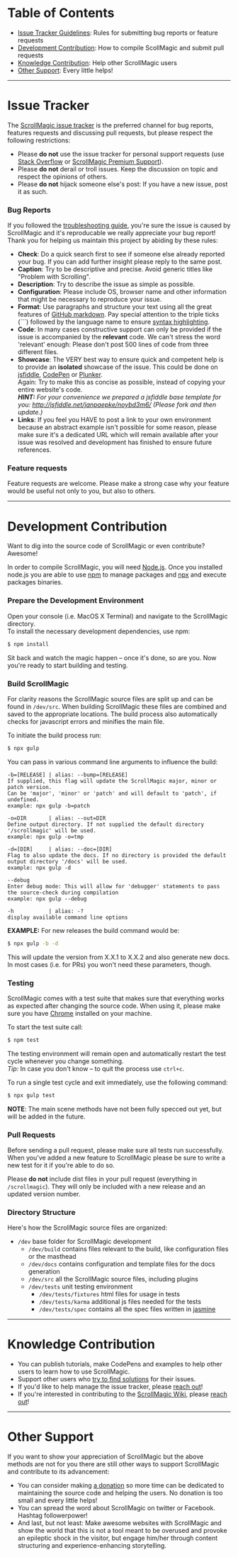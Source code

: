 # Table of Contents
- [Issue Tracker Guidelines](#issue-tracker): Rules for submitting bug reports or feature requests
- [Development Contribution](#development-contribution): How to compile ScollMagic and submit pull requests
- [Knowledge Contribution](#knowledge-contribution): Help other ScrollMagic users
- [Other Support](#other-support): Every little helps!

---

# Issue Tracker

The [ScrollMagic issue tracker](https://github.com/janpaepke/ScrollMagic/issues) is the preferred channel for bug reports, features requests and discussing pull requests, but please respect the following restrictions:

- Please **do not** use the issue tracker for personal support requests (use [Stack Overflow](https://stackoverflow.com/questions/tagged/scrollmagic) or [ScrollMagic Premium Support](https://support.scrollmagic.io/?utm_source=github&utm_medium=link)).
- Please **do not** derail or troll issues. Keep the discussion on topic and respect the opinions of others.
- Please **do not** hijack someone else's post: If you have a new issue, post it as such.

### Bug Reports

If you followed the [troubleshooting guide](https://github.com/janpaepke/ScrollMagic/wiki/Troubleshooting-Guide), you're sure the issue is caused by ScrollMagic and it's reproducable we really appreciate your bug report!  
Thank you for helping us maintain this project by abiding by these rules:

 - **Check**: Do a quick search first to see if someone else already reported your bug. If you can add further insight please reply to the same post.
 - **Caption**: Try to be descriptive and precise. Avoid generic titles like "Problem with Scrolling".
 - **Description**: Try to describe the issue as simple as possible.
 - **Configuration**: Please include OS, browser name and other information that might be necessary to reproduce your issue.
 - **Format**: Use paragraphs and structure your text using all the great features of [GitHub markdown](https://help.github.com/articles/github-flavored-markdown). Pay special attention to the triple ticks (\`\`\`) followed by the language name to ensure [syntax highlighting](https://help.github.com/articles/github-flavored-markdown#syntax-highlighting).
 - **Code**: In many cases constructive support can only be provided if the issue is accompanied by the __relevant__ code.
We can't stress the word 'relevant' enough: Please don't post 500 lines of code from three different files.
 - **Showcase**: The VERY best way to ensure quick and competent help is to provide an __isolated__ showcase of the issue.
This could be done on [jsfiddle](http://jsfiddle.net/), [CodePen](http://codepen.io/) or [Plunker](http://plnkr.co/edit).  
Again: Try to make this as concise as possible, instead of copying your entire website's code.  
*__HINT:__ For your convenience we prepared a jsfiddle base template for you: http://jsfiddle.net/janpaepke/noybd3m6/ (Please fork and then update.)*
 - **Links**: If you feel you HAVE to post a link to your own environment because an abstract example isn't possible for some reason, please make sure it's a dedicated URL which will remain available after your issue was resolved and development has finished to ensure future references.

### Feature requests

Feature requests are welcome. Please make a strong case why your feature would be useful not only to you, but also to others.

---

# Development Contribution
Want to dig into the source code of ScrollMagic or even contribute? Awesome!

In order to compile ScrollMagic, you will need [Node.js](http://nodejs.org/download/).
Once you installed node.js you are able to use [npm](https://www.npmjs.com/package/npm) to manage packages and [npx](https://www.npmjs.com/package/npx) and execute packages binaries.

### Prepare the Development Environment
Open your console (i.e. MacOS X Terminal) and navigate to the ScrollMagic directory.  
To install the necessary development dependencies, use npm:

```bash
$ npm install
```

Sit back and watch the magic happen – once it's done, so are you. Now you're ready to start building and testing.

### Build ScrollMagic
For clarity reasons the ScrollMagic source files are split up and can be found in `/dev/src`.
When building ScrollMagic these files are combined and saved to the appropriate locations. The build process also automatically checks for javascript errors and minifies the main file.

To initiate the build process run:

```bash
$ npx gulp
```

You can pass in various command line arguments to influence the build:

```
-b=[RELEASE] | alias: --bump=[RELEASE]
If supplied, this flag will update the ScrollMagic major, minor or patch version.
Can be 'major', 'minor' or 'patch' and will default to 'patch', if undefined.
example: npx gulp -b=patch

-o=DIR       | alias: --out=DIR
Define output directory. If not supplied the default directory '/scrollmagic' will be used.
example: npx gulp -o=tmp

-d=[DIR]     | alias: --doc=[DIR]
Flag to also update the docs. If no directory is provided the default output directory '/docs' will be used.
example: npx gulp -d

--debug
Enter debug mode: This will allow for 'debugger' statements to pass the source-check during compilation
example: npx gulp --debug

-h           | alias: -?
display available command line options
```

**EXAMPLE:** For new releases the build command would be:

```bash
$ npx gulp -b -d
```

This will update the version from X.X.1 to X.X.2 and also generate new docs.  
In most cases (i.e. for PRs) you won't need these parameters, though.

### Testing
ScrollMagic comes with a test suite that makes sure that everything works as expected after changing the source code. When using it, please make sure you have [Chrome](http://www.google.com/chrome/) installed on your machine.

To start the test suite call:

```bash
$ npm test
```

The testing environment will remain open and automatically restart the test cycle whenever you change something.  
*Tip:* In case you don't know – to quit the process use `ctrl+c`.

To run a single test cycle and exit immediately, use the following command:

```bash
$ npx gulp test
```

**NOTE**: The main scene methods have not been fully specced out yet, but will be added in the future.

### Pull Requests

Before sending a pull request, please make sure all tests run successfully.
When you've added a new feature to ScrollMagic please be sure to write a new test for it if you're able to do so.

Please __do not__ include dist files in your pull request (everything in `/scrollmagic`).
They will only be included with a new release and an updated version number.

### Directory Structure
Here's how the ScrollMagic source files are organized:

* `/dev` base folder for ScrollMagic development
  * `/dev/build` contains files relevant to the build, like configuration files or the masthead
  * `/dev/docs` contains configuration and template files for the docs generation
  * `/dev/src` all the ScrollMagic source files, including plugins
  * `/dev/tests` unit testing environment
    * `/dev/tests/fixtures` html files for usage in tests
    * `/dev/tests/karma` additional js files needed for the tests
    * `/dev/tests/spec` contains all the spec files written in [jasmine](http://jasmine.github.io)

---

# Knowledge Contribution

 - You can publish tutorials, make CodePens and examples to help other users to learn how to use ScrollMagic.
 - Support other users who [try to find solutions](https://stackoverflow.com/questions/tagged/scrollmagic) for their issues.
 - If you'd like to help manage the issue tracker, please [reach out](mailto:e-mail@janpaepke.de?subject=ScrollMagic-Wiki)!
 - If you're interested in contributing to the [ScrollMagic Wiki](https://github.com/janpaepke/ScrollMagic/wiki), please [reach out](mailto:e-mail@janpaepke.de?subject=ScrollMagic-Wiki)!

---

# Other Support

If you want to show your appreciation of ScrollMagic but the above methods are not for you there are still other ways to support ScrollMagic and contribute to its advancement:

 - You can consider making [a donation](https://www.paypal.com/cgi-bin/webscr?cmd=_s-xclick&hosted_button_id=8BJC8B58XHKLL) so more time can be dedicated to maintaining the source code and helping the users. No donation is too small and every little helps!
 - You can spread the word about ScrollMagic on twitter or Facebook. Hashtag followerpower!
 - And last, but not least: Make awesome websites with ScrollMagic and show the world that this is not a tool meant to be overused and provoke an epileptic shock in the visitor, but engage him/her through content structuring and experience-enhancing storytelling.

